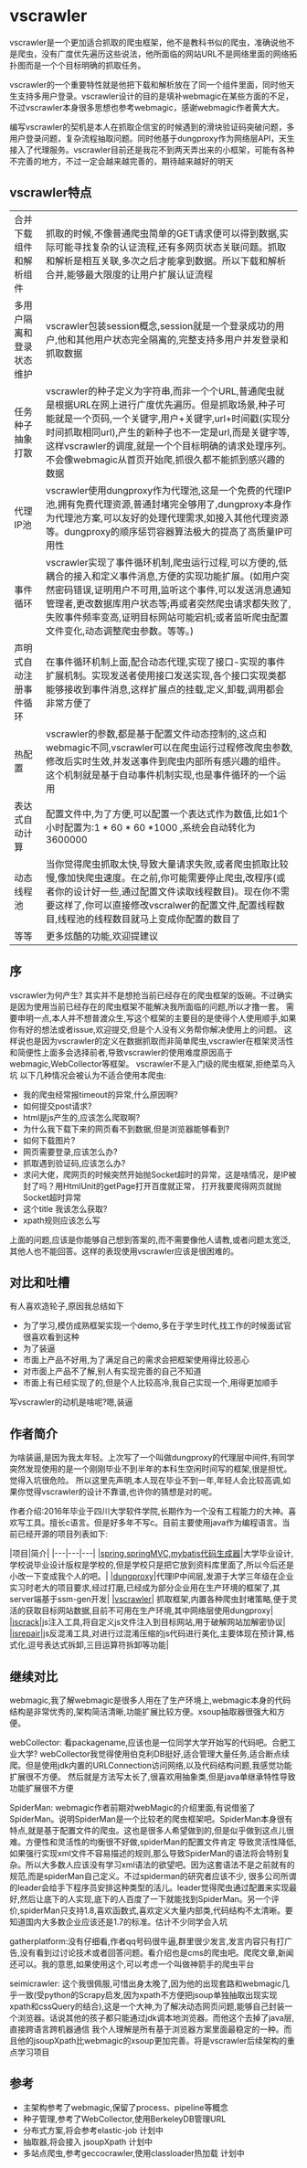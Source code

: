 # vscrawler

vscrawler是一个更加适合抓取的爬虫框架，他不是教科书似的爬虫，准确说他不是爬虫，没有广度优先遍历这些说法，他所面临的网站URL不是网络里面的网络拓扑图而是一个个目标明确的抓取任务。

vscrawler的一个重要特性就是他把下载和解析放在了同一个组件里面，同时他天生支持多用户登录。vscrawler设计的目的是填补webmagic在某些方面的不足，不过vscrawler本身很多思想也参考webmagic，感谢webmagic作者黄大大。


编写vscrawler的契机是本人在抓取企信宝的时候遇到的滑块验证码突破问题，多用户登录问题，复杂流程抽取问题。同时他基于dungproxy作为网络层API，天生接入了代理服务。vscrawler目前还是我花不到两天弄出来的小框架，可能有各种不完善的地方，不过一定会越来越完善的，期待越来越好的明天


## vscrawler特点

|||
|---|---|
|合并下载组件和解析组件|抓取的时候,不像普通爬虫简单的GET请求便可以得到数据,实际可能寻找复杂的认证流程,还有多网页状态关联问题。抓取和解析是相互关联,多次之后才能拿到数据。所以下载和解析合并,能够最大限度的让用户扩展认证流程|
|多用户隔离和登录状态维护|vscrawler包装session概念,session就是一个登录成功的用户,他和其他用户状态完全隔离的,完整支持多用户并发登录和抓取数据|
|任务种子抽象打散|vscrawler的种子定义为字符串,而非一个个URL,普通爬虫就是根据URL在网上进行广度优先遍历。但是抓取场景,种子可能就是一个页码,一个关键字,用户+关键字,url+时间戳(实现分时间抓取相同url),产生的新种子也不一定是url,而是关键字等,这样vscrawler的调度,就是一个个目标明确的请求处理序列。不会像webmagic从首页开始爬,抓很久都不能抓到感兴趣的数据|
|代理IP池|vscrawler使用dungproxy作为代理池,这是一个免费的代理IP池,拥有免费代理资源,普通封堵完全够用了,dungproxy本身作为代理池方案,可以友好的处理代理需求,如接入其他代理资源等。dungproxy的顺序惩罚容器算法极大的提高了高质量IP可用性|
|事件循环|vscrawler实现了事件循环机制,爬虫运行过程,可以方便的,低耦合的接入和定义事件消息,方便的实现功能扩展。(如用户突然密码错误,证明用户不可用,监听这个事件,可以发送消息通知管理者,更改数据库用户状态等;再或者突然爬虫请求都失败了,失败事件频率变高,证明目标网站可能宕机;或者监听爬虫配置文件变化,动态调整爬虫参数。等等。)|
|声明式自动注册事件循环|在事件循环机制上面,配合动态代理,实现了接口-实现的事件扩展机制。实现发送者使用接口发送实现,各个接口实现类都能够接收到事件消息,这样扩展点的挂载,定义,卸载,调用都会非常方便了|
|热配置|vscrawler的参数,都是基于配置文件动态控制的,这点和webmagic不同,vscrawler可以在爬虫运行过程修改爬虫参数,修改后实时生效,并发送事件到爬虫内部所有感兴趣的组件。这个机制就是基于自动事件机制实现,也是事件循环的一个运用|
|表达式自动计算|配置文件中,为了方便,可以配置一个表达式作为数值,比如1个小时配置为:1 * 60 * 60 *1000 ,系统会自动转化为3600000|
|动态线程池|当你觉得爬虫抓取太快,导致大量请求失败,或者爬虫抓取比较慢,像加快爬虫速度。在之前,你可能需要停止爬虫,改程序(或者你的设计好一些,通过配置文件读取线程数目)。现在你不需要这样了,你可以直接修改vscralwer的配置文件,配置线程数目,线程池的线程数目就马上变成你配置的数目了|
|等等|更多炫酷的功能,欢迎提建议|


## 序
vscrawler为何产生? 其实并不是想抢当前已经存在的爬虫框架的饭碗。不过确实是因为使用当前已经存在的爬虫框架不能解决我所面临的问题,所以才撸一套。
需要申明一点,本人并不想普渡众生,写这个框架的主要目的是使得个人使用顺手,如果你有好的想法或者issue,欢迎提交,但是个人没有义务帮你解决使用上的问题。
这样说也是因为vscrawler的定义在数据抓取而非简单爬虫,vscrawler在框架灵活性和简便性上面多会选择前者,导致vscrawler的使用难度原因高于webmagic,WebCollector等框架。
vscrawler不是入门级的爬虫框架,拒绝菜鸟入坑
以下几种情况会被认为不适合使用本爬虫:

- 我的爬虫经常报timeout的异常,什么原因啊?
- 如何提交post请求?
- html是js产生的,应该怎么爬取啊?
- 为什么我下载下来的网页看不到数据,但是浏览器能够看到?
- 如何下载图片?
- 网页需要登录,应该怎么办?
- 抓取遇到验证码,应该怎么办?
- 求问大佬，爬网页的时候突然开始抛Socket超时的异常，这是啥情况，是IP被封了吗？用HtmlUnit的getPage打开百度就正常， 打开我要爬得网页就抛Socket超时异常
- 这个title 我该怎么获取?
- xpath规则应该怎么写

上面的问题,应该是你能够自己想到答案的,而不需要像他人请教,或者问题太宽泛,其他人也不能回答。这样的表现使用vscrawler应该是很困难的。


## 对比和吐槽

有人喜欢造轮子,原因我总结如下
- 为了学习,模仿成熟框架实现一个demo,多在于学生时代,找工作的时候面试官很喜欢看到这种
- 为了装逼
- 市面上产品不好用,为了满足自己的需求会把框架使用得比较恶心
- 对市面上产品不了解,别人有实现完善的自己不知道
- 市面上有已经实现了的,但是个人比较高冷,我自己实现一个,用得更加顺手

写vscrawler的动机是啥呢?嗯,装逼


## 作者简介

为啥装逼,是因为我太年轻。上次写了一个叫做dungproxy的代理层中间件,有同学突然发现使用的是一个刚刚毕业不到半年的本科生空闲时间写的框架,很是担忧。觉得入坑很危险。
所以这里先声明,本人现在毕业不到一年,年轻人会比较高调,如果你觉得vscrawler的设计不靠谱,也许你的猜想是对的呢。

作者介绍:2016年毕业于四川大学软件学院,长期作为一个没有工程能力的大神。喜欢写工具。擅长c语言。但是好多年不写c。目前主要使用java作为编程语言。当前已经开源的项目列表如下:

|项目|简介|
|---|---|---|
|[spring,springMVC,mybatis代码生成器](http://git.oschina.net/virjar/ssm-gen)|大学毕业设计,学校说毕业设计版权是学校的,但是学校只是把它放到资料库里面了,所以今后还是小改一下变成我个人的吧。|
|[dungproxy](http://git.oschina.net/virjar/proxyipcenter)|代理IP中间层,发源于大学三年级在企业实习时老大的项目要求,经过打磨,已经成为部分企业用在生产环境的框架了,其server端基于ssm-gen开发|
|[vscrawler](http://git.oschina.net/virjar/vscrawler)| 抓取框架,内置各种爬虫封堵策略,便于灵活的获取目标网站数据,目前不可用在生产环境,其中网络层使用dungproxy|
|[jscrack](http://git.oschina.net/virjar/jscrack)|js注入工具,将自定义js文件注入到目标网站,用于破解网站加解密协议|
|[jsrepair](http://git.oschina.net/virjar/jsrepair)|js反混淆工具,对进行过混淆压缩的js代码进行美化,主要体现在预计算,格式化,逗号表达式拆卸,三目运算符拆卸等功能|


## 继续对比
webmagic,我了解webmagic是很多人用在了生产环境上,webmagic本身的代码结构是非常优秀的,架构简洁清晰,功能扩展比较方便。xsoup抽取器很强大和方便。

webCollector: 看packagename,应该也是一位同学大学开始写的代码吧。合肥工业大学? webCollector我觉得使用伯克利DB挺好,适合管理大量任务,适合断点续爬。但是使用jdk内置的URLConnection访问网络,以及代码结构问题,我感觉功能扩展很不方便。
然后就是方法写太长了,很喜欢用抽象类,但是java单继承特性导致功能扩展很不方便

SpiderMan: webmagic作者前期对webMagic的介绍里面,有说借鉴了SpiderMan。说明SpiderMan是一个比较老的爬虫框架吧。SpiderMan本身很有特点,就是基于配置文件的爬虫。这也是很多人希望做到的,但是似乎做到这点儿很难。方便性和灵活性的均衡很不好做,spiderMan的配置文件肯定
导致灵活性降低,如果强行实现xml文件不容易描述的规则,那么导致SpiderMan的语法将会特别复杂。所以大多数人应该没有学习xml语法的欲望吧。因为这套语法不是之前就有的规范,而是spiderMan自己定义。不过spiderman的研究者应该不少,
很多公司所谓的leader会给手下程序员安排这种类型的活儿。leader觉得爬虫通过配置来实现最好,然后让底下的人实现,底下的人百度了一下就能找到SpiderMan。另一个评价,spiderMan只支持1.8,喜欢函数式,喜欢定义大量内部类,代码结构不太清晰。要知道国内大多数企业应该还是1.7的标准。估计不少同学会入坑

gatherplatform:没有仔细看,作者qq号码很牛逼,群里很少发言,发言内容只有打广告,没有看到过讨论技术或者回答问题。看介绍也是cms的爬虫吧。爬爬文章,新闻还可以。我的意思,如果使用这个,可以考虑一个叫做神箭手的爬虫平台

seimicrawler: 这个我很佩服,可惜出身太晚了,因为他的出现套路和webmagic几乎一致(受python的Scrapy启发,因为xpath不方便把jsoup单独抽取出现实现xpath和cssQuery的结合),这是一个大神,为了解决动态网页问题,能够自己封装一个浏览器。话说其他的孩子都只能通过jdk调本地浏览器。而他这个去掉了java层,直接跨语言跨机器通信
我个人理解是所有基于浏览器方案里面最稳定的一种。而且他的jsoupXpath比webmagic的xsoup更加完善。将是vscrawler后续架构的重点学习项目


## 参考
- 主架构参考了webmagic,保留了process、pipeline等概念
- 种子管理,参考了WebCollector,使用BerkeleyDB管理URL
- 分布式方案,将会参考elastic-job 计划中
- 抽取器,将会接入 jsoupXpath 计划中
- 多站点爬虫,参考geccocrawler,使用classloader热加载 计划中